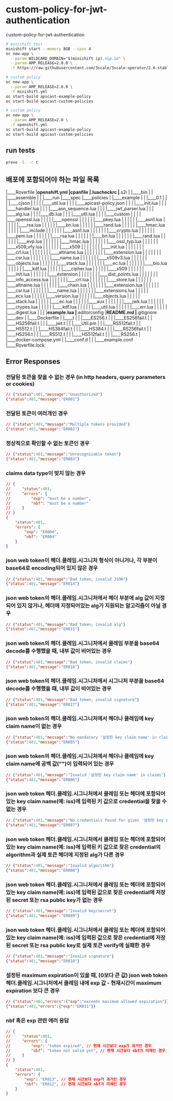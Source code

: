 # custom-policy-for-jwt-authentication

custom-policy-for-jwt-authentication

```bash
# minishift test
minishift start --memory 8GB --cpus 4
oc new-app \
  --param WILDCARD_DOMAIN="$(minishift ip).nip.io" \
  --param AMP_RELEASE=2.8.0 \
  -f https://raw.githubusercontent.com/3scale/3scale-operator/2.6-stable/pkg/3scale/amp/auto-generated-templates/amp/amp-eval.yml

# custom policy
oc new-app \
  --param AMP_RELEASE=2.8.0 \
  -f minishift.yml
oc start-build apicast-example-policy
oc start-build apicast-custom-policies

# custom policy
oc new-app \
  --param AMP_RELEASE=2.8 \
  -f openshift.yml
oc start-build apicast-example-policy
oc start-build apicast-custom-policies
```

## run tests

```bash
prove -I. -r t
```

## 배포에 포함되어야 하는 파일 목록

|____Roverfile
|____openshift.yml
|____cpanfile
|____.luacheckrc
|____.s2i
| |____bin
| | |____assemble
| | |____run
|____spec
|____policies
| |____example
| | |____0.1
| | | |____cjson
| | | | |____util.lua
| | | |____apicast-policy.json
| | | |____init.lua
| | | |____handler.lua
| | | |____asn_sequence.lua
| | | |____jwt_parser.lua
| | | |____alg.lua
| | | |____db.lua
| | | |____util.lua
| | | |____custom
| | | | |____openssl.lua
| | | | |____openssl
| | | | | |____pkey.lua
| | | | | |____asn1.lua
| | | | | |____rsa.lua
| | | | | |____bn.lua
| | | | | |____rand.lua
| | | | | |____hmac.lua
| | | | | |____include
| | | | | | |____asn1.lua
| | | | | | |____crypto.lua
| | | | | | |____pem.lua
| | | | | | |____rsa.lua
| | | | | | |____bn.lua
| | | | | | |____rand.lua
| | | | | | |____evp.lua
| | | | | | |____hmac.lua
| | | | | | |____ossl_typ.lua
| | | | | | |____x509_vfy.lua
| | | | | | |____x509
| | | | | | | |____init.lua
| | | | | | | |____crl.lua
| | | | | | | |____altname.lua
| | | | | | | |____extension.lua
| | | | | | | |____csr.lua
| | | | | | | |____name.lua
| | | | | | |____x509v3.lua
| | | | | | |____objects.lua
| | | | | | |____stack.lua
| | | | | | |____ec.lua
| | | | | | |____bio.lua
| | | | | | |____kdf.lua
| | | | | |____cipher.lua
| | | | | |____x509
| | | | | | |____init.lua
| | | | | | |____extension
| | | | | | | |____dist_points.lua
| | | | | | | |____info_access.lua
| | | | | | |____crl.lua
| | | | | | |____store.lua
| | | | | | |____altname.lua
| | | | | | |____chain.lua
| | | | | | |____extension.lua
| | | | | | |____csr.lua
| | | | | | |____name.lua
| | | | | | |____extensions.lua
| | | | | |____ecx.lua
| | | | | |____version.lua
| | | | | |____objects.lua
| | | | | |____stack.lua
| | | | | |____ec.lua
| | | | | |____aux
| | | | | | |____jwk.lua
| | | | | | |____ctypes.lua
| | | | | |____kdf.lua
| | | | | |____util.lua
| | | | | |____err.lua
| | | | | |____digest.lua
| | | |____example.lua
|____.editorconfig
|____README.md
|____.gitignore
|____dev
| |____Dockerfile
| |____t
| | |____ES256.t
| | |____ES256fail.t
| | |____HS256fail.t
| | |____jwt.t
| | |____Util.pm
| | |____RS512fail.t
| | |____HS512.t
| | |____HS384fail.t
| | |____HS384.t
| | |____RS256fail.t
| | |____HS256.t
| | |____RS512.t
| | |____HS512fail.t
| | |____RS256.t
| |____docker-compose.yml
| |____conf.d
| | |____example.conf
|____Roverfile.lock

## Error Responses

### 전달된 토큰을 찾을 수 없는 경우 (in http headers, query parameters or cookies)

```json
// {"status":401,"message":"Unauthorized"}
{"status":401,"message":"ER001"}
```

### 전달된 토큰이 여러개인 경우

```json
// {"status":401,"message":"Multiple tokens provided"}
{"status":401,"message":"ER002"}
```

### 정상적으로 확인할 수 없는 토큰인 경우

```json
// {"status":401,"message":"Unrecognizable token"}
{"status":401,"message":"ER003"}
```

### claims data type이 맞지 않는 경우

```json
// {
//     "status":401,
//     "errors": {
//         "exp": "must be a number",
//         "nbf": "must be a number"
//     }
// }
{
    "status":401,
    "errors": {
        "exp": "ER004",
        "nbf": "ER004"
    }
}
```

### json web token이 헤더.클레임.시그니처 형식이 아니거나, 각 부분이 base64로 encoding되어 있지 않은 경우

```json
// {"status":401,"message":"Bad token; invalid JSON"}
{"status":401,"message":"ER014"}
```

### json web token의 헤더.클레임.시그니처에서 헤더 부분에 alg 값이 지정되어 있지 않거나, 헤더에 지정되어있는 alg가 지원되는 알고리즘이 아닐 경우

```json
// {"status":401,"message":"Bad token; invalid alg"}
{"status":401,"message":"ER015"}
```

### json web token의 헤더.클레임.시그니처에서 클레임 부분을 base64 decode를 수행했을 때, 내부 값이 비어있는 경우

```json
// {"status":401,"message":"Bad token; invalid claims"}
{"status":401,"message":"ER016"}
```

### json web token의 헤더.클레임.시그니처에서 시그니처 부분을 base64 decode를 수행했을 때, 내부 값이 비어있는 경우

```json
// {"status":401,"message":"Bad token; invalid signature"}
{"status":401,"message":"ER017"}
```

### json web token의 헤더.클레임.시그니처에서 헤더나 클레임에 key claim name이 없는 경우

```json
// {"status":401,"message":"No mandatory '설정한 key claim name' in claims"}
{"status":401,"message":"ER005"}
```

### json web token의 헤더.클레임.시그니처에서 헤더나 클레임에 key claim name에 공백 값("")이 입력되어 있는 경우

```json
// {"status":401,"message":"Invalid '설정한 key claim name' in claims"}
{"status":401,"message":"ER006"}
```

### json web token 헤더.클레임.시그니처에서 클레임 또는 헤더에 포함되어 있는 key claim name(예: iss)에 입력된 키 값으로 credential을 찾을 수 없는 경우

```json
// {"status":401,"message":"No credentials found for given '설정한 key claim name'"}
{"status":401,"message":"ER007"}
```

### json web token 헤더.클레임.시그니처에서 클레임 또는 헤더에 포함되어 있는 key claim name(예: iss)에 입력된 키 값으로 찾은 credential의 algorithm과 실제 토큰 헤더에 지정된 alg가 다른 경우

```json
// {"status":401,"message":"Invalid algorithm"}
{"status":401,"message":"ER008"}
```

### json web token 헤더.클레임.시그니처에서 클레임 또는 헤더에 포함되어 있는 key claim name(예: iss)에 입력된 값으로 찾은 credential에 저장된 secret 또는 rsa public key가 없는 경우

```json
// {"status":401,"message":"Invalid key/secret"}
{"status":401,"message":"ER009"}
```

### json web token 헤더.클레임.시그니처에서 클레임 또는 헤더에 포함되어 있는 key claim name(예: iss)에 입력된 값으로 찾은 credential에 저장된 secret 또는 rsa public key로 실제 토큰 verify에 실패한 경우

```json
// {"status":401,"message":"Invalid signature"}
{"status":401,"message":"ER010"}
```

### 설정된 maximum expiration이 있을 때, (0보다 큰 값) json web token 헤더.클레임.시그니처에서 클레임 내에 exp 값 - 현재시간이 maximum expiration 보다 큰 경우

```json
// {"status":401,"errors":{"exp":"exceeds maximum allowed expiration"}}
{"status":401,"errors":{"exp":"ER011"}}
```

### nbf 혹은 exp 관련 에러 응답

```json
// {
//     "status":401,
//     "errors": {
//         "exp": "token expired", // 현재 시간보다 exp가 과거인 경우
//         "nbf": "token not valid yet", // 현재 시간보다 nbf가 미래인 경우
//     }
// }
{
    "status":401,
    "errors": {
        "exp": "ER013", // 현재 시간보다 exp가 과거인 경우
        "nbf": "ER012", // 현재 시간보다 nbf가 미래인 경우
    }
}
```
